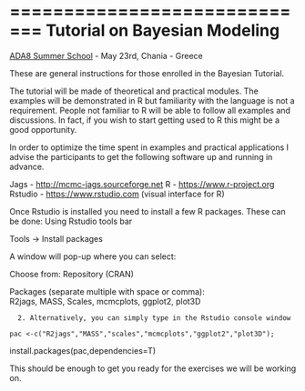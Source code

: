 =============================
Tutorial on Bayesian Modeling
=============================
[ADA8 Summer School](http://ada8.cosmostat.org) - May 23rd, Chania - Greece

These are general instructions for those enrolled in the Bayesian Tutorial. 

The tutorial will be made of theoretical and practical modules. 
The examples will be demonstrated in R but familiarity with the language is not a requirement.
People not familiar to R will be able to follow all examples and discussions.
In fact, if you wish to start getting used to R this might be a good opportunity.

In order to optimize the time spent in examples and practical applications I advise the participants to get the following software up and running in advance.

Jags		-	 http://mcmc-jags.sourceforge.net
R     		-	https://www.r-project.org  
Rstudio 	-	https://www.rstudio.com   (visual interface for R)

Once Rstudio is installed you need to install a few R packages. 
These can be done:
 Using Rstudio tools bar

Tools -> Install packages

A window will pop-up where you can select:

Choose from: 	 Repository (CRAN)

Packages (separate multiple with space or comma):  
R2jags, MASS, Scales, mcmcplots, ggplot2, plot3D 

      2. Alternatively, you can simply type in the Rstudio console window

 	pac <-c("R2jags","MASS","scales","mcmcplots","ggplot2","plot3D");
install.packages(pac,dependencies=T)

This should be enough to get you ready for the exercises we will be working on. 

